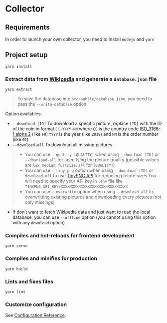 # Collector

## Requirements

In order to launch your own collector, you need to install `nodejs` and `yarn`

## Project setup
```
yarn install
```

### Extract data from [Wikipedia](https://fr.wikipedia.org/wiki/Pi%C3%A8ce_comm%C3%A9morative_de_2_euros) and generate a `database.json` file
```
yarn extract
```
> To save the database into `src/public/database.json`, you need to pass the `--write-database` option

Option availables:
- `--download [ID]` To download a specific picture, replace `[ID]` with the ID of the coin in format `CC-YYYY-NN`
where `CC` is the country code [ISO_3166-1 alpha 2](https://en.wikipedia.org/wiki/ISO_3166-1) (like `FR`)
`YYYY` is the year (like `2019`) and `NN` is the order number (like `01`)
- `--download-all` To download all missing pictures
> - You can use `--quality [QUALITY]` when using `--download [ID]` or `--download-all` for specifying the picture quality (possible values are `low`, `medium`, `fullsize`, `all` for `[QUALITY]`)
> - You can use `--tiny-png` option when using `--download [ID]` or `--download-all` to use [TinyPNG API](https://tinypng.com/) for reducing picture sizes
> You will need to specify your API key in `.env` file like `TINYPNG_API_KEY=XXXXXXXXXXXXXXXXXXXXXXXXXXXXXX`
> - You can use `--overwrite` option when using `--download-all` to overwritting existing pictures and downloading every pictures (not only missings)

- If don’t want to fetch Wikipedia data and just want to read the local database, you can use `--offline` option (you cannot using this option with any `download` option)

### Compiles and hot-reloads for frontend development
```
yarn serve
```

### Compiles and minifies for production
```
yarn build
```

### Lints and fixes files
```
yarn lint
```

### Customize configuration
See [Configuration Reference](https://cli.vuejs.org/config/).
